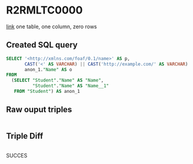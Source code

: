 # R2RMLTC0000
[link](https://www.w3.org/TR/rdb2rdf-test-cases/#R2RMLTC0000)
one table, one column, zero rows

## Created SQL query
```sql
SELECT '<http://xmlns.com/foaf/0.1/name>' AS p,
       CAST('<' AS VARCHAR) || CAST('http://example.com/' AS VARCHAR) || replace(replace(replace(replace(replace(replace(CAST(anon_1."Name" AS VARCHAR), ' ', '%20'), '/', '%2F'), '(', '%28'), ')', '%29'), ',', '%2C'), ':', '%3A') || CAST('>' AS VARCHAR) AS s,
       anon_1."Name" AS o
FROM
  (SELECT "Student"."Name" AS "Name",
          "Student"."Name" AS "Name__1"
   FROM "Student") AS anon_1
```

## Raw ouput triples
```

```

## Triple Diff
```diff

```

SUCCES